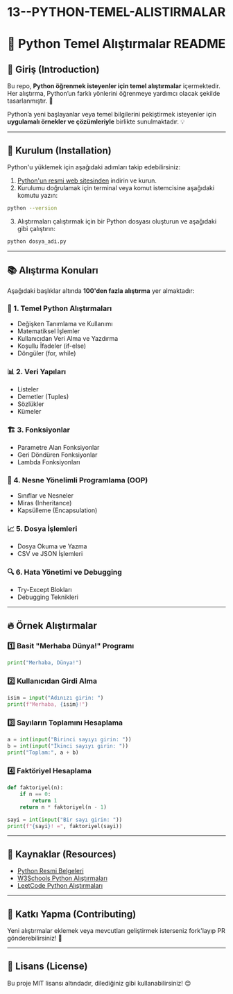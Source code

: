 # 13--PYTHON-TEMEL-ALISTIRMALAR

# 🐍 Python Temel Alıştırmalar README

## 📌 Giriş (Introduction)
Bu repo, **Python öğrenmek isteyenler için temel alıştırmalar** içermektedir. Her alıştırma, Python’un farklı yönlerini öğrenmeye yardımcı olacak şekilde tasarlanmıştır. 🚀

Python’a yeni başlayanlar veya temel bilgilerini pekiştirmek isteyenler için **uygulamalı örnekler ve çözümleriyle** birlikte sunulmaktadır. 💡

---

## 🚀 Kurulum (Installation)
Python'u yüklemek için aşağıdaki adımları takip edebilirsiniz:

1. [Python'un resmi web sitesinden](https://www.python.org/downloads/) indirin ve kurun.
2. Kurulumu doğrulamak için terminal veya komut istemcisine aşağıdaki komutu yazın:

```bash
python --version
```

3. Alıştırmaları çalıştırmak için bir Python dosyası oluşturun ve aşağıdaki gibi çalıştırın:

```bash
python dosya_adi.py
```

---

## 📚 Alıştırma Konuları
Aşağıdaki başlıklar altında **100'den fazla alıştırma** yer almaktadır:

### 📌 1. Temel Python Alıştırmaları
- Değişken Tanımlama ve Kullanımı
- Matematiksel İşlemler
- Kullanıcıdan Veri Alma ve Yazdırma
- Koşullu İfadeler (if-else)
- Döngüler (for, while)

### 📊 2. Veri Yapıları
- Listeler
- Demetler (Tuples)
- Sözlükler
- Kümeler

### 🏗️ 3. Fonksiyonlar
- Parametre Alan Fonksiyonlar
- Geri Döndüren Fonksiyonlar
- Lambda Fonksiyonları

### 🧠 4. Nesne Yönelimli Programlama (OOP)
- Sınıflar ve Nesneler
- Miras (Inheritance)
- Kapsülleme (Encapsulation)

### 📈 5. Dosya İşlemleri
- Dosya Okuma ve Yazma
- CSV ve JSON İşlemleri

### 🔍 6. Hata Yönetimi ve Debugging
- Try-Except Blokları
- Debugging Teknikleri

---

## 🔥 Örnek Alıştırmalar

### 1️⃣ Basit "Merhaba Dünya!" Programı
```python
print("Merhaba, Dünya!")
```

### 2️⃣ Kullanıcıdan Girdi Alma
```python
isim = input("Adınızı girin: ")
print(f"Merhaba, {isim}!")
```

### 3️⃣ Sayıların Toplamını Hesaplama
```python
a = int(input("Birinci sayıyı girin: "))
b = int(input("İkinci sayıyı girin: "))
print("Toplam:", a + b)
```

### 4️⃣ Faktöriyel Hesaplama
```python
def faktoriyel(n):
    if n == 0:
        return 1
    return n * faktoriyel(n - 1)

sayi = int(input("Bir sayı girin: "))
print(f"{sayi}! =", faktoriyel(sayi))
```

---

## 📜 Kaynaklar (Resources)
- [Python Resmi Belgeleri](https://docs.python.org/3/)
- [W3Schools Python Alıştırmaları](https://www.w3schools.com/python/exercise.asp)
- [LeetCode Python Alıştırmaları](https://leetcode.com/)

---

## 📌 Katkı Yapma (Contributing)
Yeni alıştırmalar eklemek veya mevcutları geliştirmek isterseniz fork'layıp PR gönderebilirsiniz! 🚀

---

## 📜 Lisans (License)
Bu proje MIT lisansı altındadır, dilediğiniz gibi kullanabilirsiniz! 😊

